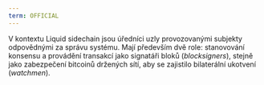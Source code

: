 ```yaml
---
term: OFFICIAL
---
```


V kontextu Liquid sidechain jsou úředníci uzly provozovanými subjekty odpovědnými za správu systému. Mají především dvě role: stanovování konsensu a provádění transakcí jako signatáři bloků (*blocksigners*), stejně jako zabezpečení bitcoinů držených sítí, aby se zajistilo bilaterální ukotvení (*watchmen*).